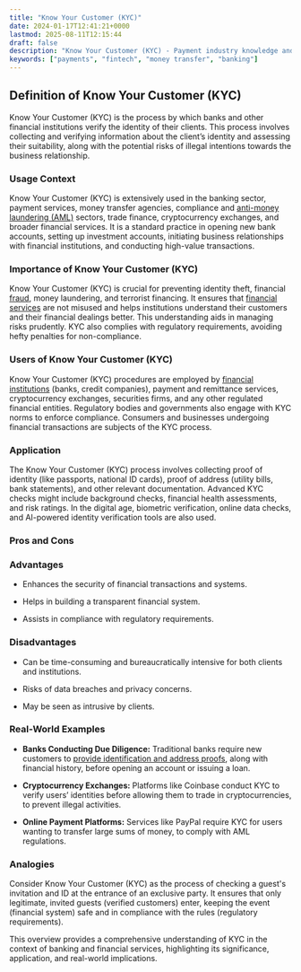 ```yaml
---
title: "Know Your Customer (KYC)"
date: 2024-01-17T12:41:21+0000
lastmod: 2025-08-11T12:15:44
draft: false
description: "Know Your Customer (KYC) - Payment industry knowledge and insights"
keywords: ["payments", "fintech", "money transfer", "banking"]
---
```


## Definition of Know Your Customer (KYC)

Know Your Customer (KYC) is the process by which banks and other financial institutions verify the identity of their clients. This process involves collecting and verifying information about the client’s identity and assessing their suitability, along with the potential risks of illegal intentions towards the business relationship.

### Usage Context

Know Your Customer (KYC) is extensively used in the banking sector, payment services, money transfer agencies, compliance and [anti-money laundering (AML)](https://faisalkhanllc.xyz/resources/payments-wiki/a/anti-money-laundering-aml/) sectors, trade finance, cryptocurrency exchanges, and broader financial services. It is a standard practice in opening new bank accounts, setting up investment accounts, initiating business relationships with financial institutions, and conducting high-value transactions.

### Importance of Know Your Customer (KYC)

Know Your Customer (KYC) is crucial for preventing identity theft, financial [fraud](https://faisalkhanllc.xyz/resources/payments-wiki/f/fraud/), money laundering, and terrorist financing. It ensures that [financial services](https://faisalkhanllc.xyz/resources/payments-wiki/f/financial-services/) are not misused and helps institutions understand their customers and their financial dealings better. This understanding aids in managing risks prudently. KYC also complies with regulatory requirements, avoiding hefty penalties for non-compliance.

### Users of Know Your Customer (KYC)

Know Your Customer (KYC) procedures are employed by [financial institutions](https://faisalkhanllc.xyz/resources/payments-wiki/f/financial-institution-fi/) (banks, credit companies), payment and remittance services, cryptocurrency exchanges, securities firms, and any other regulated financial entities. Regulatory bodies and governments also engage with KYC norms to enforce compliance. Consumers and businesses undergoing financial transactions are subjects of the KYC process.

### Application

The Know Your Customer (KYC) process involves collecting proof of identity (like passports, national ID cards), proof of address (utility bills, bank statements), and other relevant documentation. Advanced KYC checks might include background checks, financial health assessments, and risk ratings. In the digital age, biometric verification, online data checks, and AI-powered identity verification tools are also used.

### Pros and Cons

### Advantages

- Enhances the security of financial transactions and systems.

- Helps in building a transparent financial system.

- Assists in compliance with regulatory requirements.

### Disadvantages

- Can be time-consuming and bureaucratically intensive for both clients and institutions.

- Risks of data breaches and privacy concerns.

- May be seen as intrusive by clients.

### Real-World Examples

- **Banks Conducting Due Diligence:** Traditional banks require new customers to [provide identification and address proofs](https://faisalkhanllc.xyz/resources/payments-wiki/d/due-diligence-dd-2/), along with financial history, before opening an account or issuing a loan.

- **Cryptocurrency Exchanges:** Platforms like Coinbase conduct KYC to verify users’ identities before allowing them to trade in cryptocurrencies, to prevent illegal activities.

- **Online Payment Platforms:** Services like PayPal require KYC for users wanting to transfer large sums of money, to comply with AML regulations.

### Analogies

Consider Know Your Customer (KYC) as the process of checking a guest's invitation and ID at the entrance of an exclusive party. It ensures that only legitimate, invited guests (verified customers) enter, keeping the event (financial system) safe and in compliance with the rules (regulatory requirements).

This overview provides a comprehensive understanding of KYC in the context of banking and financial services, highlighting its significance, application, and real-world implications.